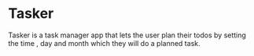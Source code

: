 # Tasker
Tasker is a task manager app that lets the user plan their todos by setting the time , day and month which they will do a planned task.
